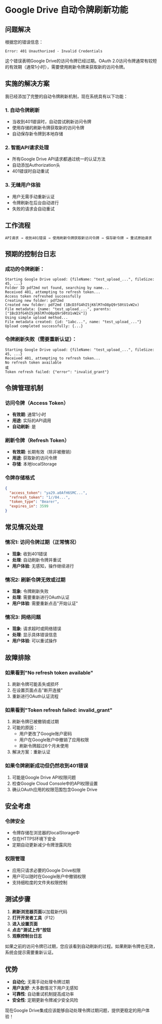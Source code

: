 # Google Drive 自动令牌刷新功能

## 问题解决

根据您的错误信息：
```
Error: 401 Unauthorized - Invalid Credentials
```

这个错误表明Google Drive的访问令牌已经过期。OAuth 2.0访问令牌通常有较短的有效期（通常1小时），需要使用刷新令牌来获取新的访问令牌。

## 实施的解决方案

我已经添加了完整的自动令牌刷新机制，现在系统具有以下功能：

### 1. 自动令牌刷新
- 当收到401错误时，自动尝试刷新访问令牌
- 使用存储的刷新令牌获取新的访问令牌
- 自动保存新令牌到本地存储

### 2. 智能API请求处理
- 所有Google Drive API请求都通过统一的认证方法
- 自动添加Authorization头
- 401错误时自动重试

### 3. 无缝用户体验
- 用户无需手动重新认证
- 令牌刷新在后台自动进行
- 失败的请求会自动重试

## 工作流程

```
API请求 → 收到401错误 → 使用刷新令牌获取新访问令牌 → 保存新令牌 → 重试原始请求
```

## 预期的控制台日志

### 成功的令牌刷新：
```
Starting Google Drive upload: {fileName: "test_upload_...", fileSize: 45, ...}
Folder ID pdf2md not found, searching by name...
Received 401, attempting to refresh token...
Access token refreshed successfully
Creating new folder: pdf2md
Created new folder: pdf2md (1BcD3fG4hI5jK6lM7nO8pQ9rS0tU1vW2x)
File metadata: {name: "test_upload_...", parents: ["1BcD3fG4hI5jK6lM7nO8pQ9rS0tU1vW2x"]}
Using simple upload method...
File metadata created: {id: "1abc...", name: "test_upload_..."}
Upload completed successfully: {...}
```

### 令牌刷新失败（需要重新认证）：
```
Starting Google Drive upload: {fileName: "test_upload_...", fileSize: 45, ...}
Received 401, attempting to refresh token...
No refresh token available
或
Token refresh failed: {"error": "invalid_grant"}
```

## 令牌管理机制

### 访问令牌（Access Token）
- **有效期**: 通常1小时
- **用途**: 实际的API调用
- **自动刷新**: 是

### 刷新令牌（Refresh Token）
- **有效期**: 长期有效（除非被撤销）
- **用途**: 获取新的访问令牌
- **存储**: 本地localStorage

### 令牌存储格式
```json
{
  "access_token": "ya29.a0AfH6SMC...",
  "refresh_token": "1//04...",
  "token_type": "Bearer",
  "expires_in": 3599
}
```

## 常见情况处理

### 情况1: 访问令牌过期（正常情况）
- **现象**: 收到401错误
- **处理**: 自动刷新令牌并重试
- **用户体验**: 无感知，操作继续进行

### 情况2: 刷新令牌无效或过期
- **现象**: 令牌刷新失败
- **处理**: 需要重新进行OAuth认证
- **用户体验**: 需要重新点击"开始认证"

### 情况3: 网络问题
- **现象**: 请求超时或网络错误
- **处理**: 显示具体错误信息
- **用户体验**: 可以重试操作

## 故障排除

### 如果看到"No refresh token available"
1. 刷新令牌可能丢失或损坏
2. 在设置页面点击"断开连接"
3. 重新进行OAuth认证流程

### 如果看到"Token refresh failed: invalid_grant"
1. 刷新令牌已被撤销或过期
2. 可能的原因：
   - 用户更改了Google账户密码
   - 用户在Google账户中撤销了应用权限
   - 刷新令牌超过6个月未使用
3. 解决方案：重新认证

### 如果令牌刷新成功但仍然收到401错误
1. 可能是Google Drive API权限问题
2. 检查Google Cloud Console中的API权限设置
3. 确认OAuth应用的权限范围包含Google Drive

## 安全考虑

### 令牌安全
- 令牌存储在浏览器的localStorage中
- 仅在HTTPS环境下安全
- 定期自动更新减少令牌泄露风险

### 权限管理
- 应用只请求必要的Google Drive权限
- 用户可以随时在Google账户中撤销权限
- 支持细粒度的文件夹权限控制

## 测试步骤

1. **刷新浏览器页面**以加载新代码
2. **打开开发者工具**（F12）
3. **进入设置页面**
4. **点击"测试上传"按钮**
5. **观察控制台日志**

如果之前的访问令牌已过期，您应该看到自动刷新的过程。如果刷新令牌也无效，系统会提示需要重新认证。

## 优势

- **自动化**: 无需手动处理令牌过期
- **用户友好**: 大多数情况下用户无感知
- **可靠性**: 自动重试机制提高成功率
- **安全性**: 定期更新令牌减少安全风险

现在Google Drive集成应该能够自动处理令牌过期问题，提供更稳定的用户体验！
